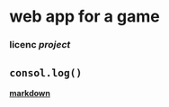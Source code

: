 # web app for a game
### **licenc** *project*
**`consol.log()`**
---
[**markdown**]("https://www.markdownguide.org/")

    